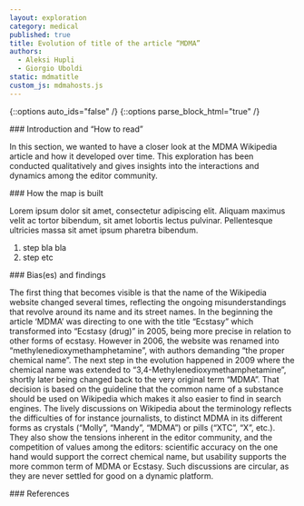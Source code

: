 ```yaml
---
layout: exploration
category: medical
published: true
title: Evolution of title of the article “MDMA”
authors:
  - Aleksi Hupli
  - Giorgio Uboldi
static: mdmatitle
custom_js: mdmahosts.js
---
```

{::options auto_ids="false" /}
{::options parse_block_html="true" /}
<div class="intro">
### Introduction and “How to read”

In this section, we wanted to have a closer look at the MDMA Wikipedia article and how it developed over time. This exploration has been conducted qualitatively and gives insights into the interactions and dynamics among the editor community.

</div>

<div class="protocol">
### How the map is built

Lorem ipsum dolor sit amet, consectetur adipiscing elit. Aliquam maximus velit ac tortor bibendum, sit amet lobortis lectus pulvinar. Pellentesque ultricies massa sit amet ipsum pharetra bibendum.

1. step bla bla
2. step etc

</div>

<div class="findings">
### Bias(es) and findings

The first thing that becomes visible is that the name of the Wikipedia website changed several times, reflecting the ongoing misunderstandings that revolve around its name and its street names. In the beginning the article ‘MDMA’ was directing to one with the title “Ecstasy” which transformed into “Ecstasy (drug)” in 2005, being more precise in relation to other forms of ecstasy. However in 2006, the website was renamed into “methylenedioxymethamphetamine”, with authors demanding “the proper chemical name”. The next step in the evolution happened in 2009 where the chemical name was extended to “3,4-Methylenedioxymethamphetamine”, shortly later being changed back to the very original term “MDMA”. That decision is based on the guideline that the common name of a substance should be used on Wikipedia which makes it also easier to find in search engines.
The lively discussions on Wikipedia about the terminology reflects the difficulties of for instance journalists, to distinct MDMA in its different forms as crystals (“Molly”, “Mandy”, “MDMA”) or pills (“XTC”, “X”, etc.). They also show the tensions inherent in the editor community, and the competition of values among the editors: scientific accuracy on the one hand would support the correct chemical name, but usability supports the more common term of MDMA or Ecstasy. Such discussions are circular, as they are never settled for good on a dynamic platform.

</div>

<div class="references">
### References
</div>
